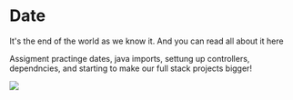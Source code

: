 # Date 

It's the end of the world as we know it. And you can read all about it here

Assigment practinge dates, java imports, settung up controllers, dependncies, and starting to make our full stack projects bigger!

![](https://github.com/lisabroadhead/JAVA-coding-dojo/blob/main/springProjects/com.codingdojo.date/Screen%20Shot%202022-04-09%20at%2011.37.32%20AM.png)
